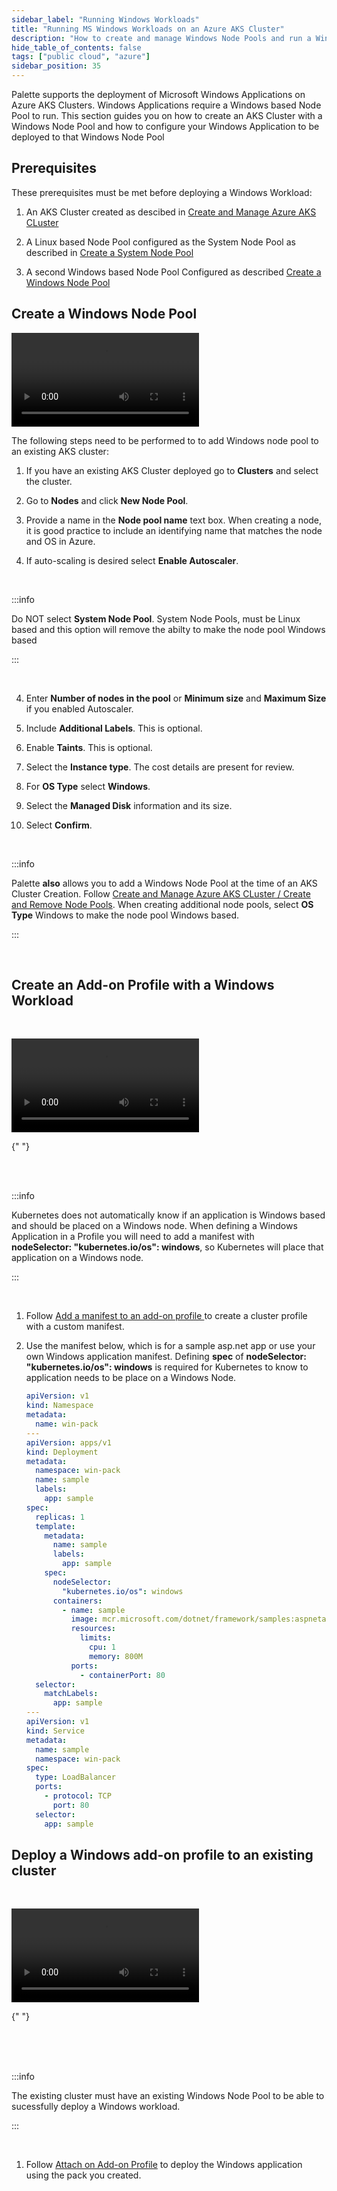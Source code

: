 ```yaml
---
sidebar_label: "Running Windows Workloads"
title: "Running MS Windows Workloads on an Azure AKS Cluster"
description: "How to create and manage Windows Node Pools and run a Windows based application"
hide_table_of_contents: false
tags: ["public cloud", "azure"]
sidebar_position: 35
---
```


Palette supports the deployment of Microsoft Windows Applications on Azure AKS Clusters. Windows Applications require a
Windows based Node Pool to run. This section guides you on how to create an AKS Cluster with a Windows Node Pool and how
to configure your Windows Application to be deployed to that Windows Node Pool

## Prerequisites

These prerequisites must be met before deploying a Windows Workload:

1. An AKS Cluster created as descibed in [Create and Manage Azure AKS CLuster](./aks.md)

2. A Linux based Node Pool configured as the System Node Pool as described in
   [Create a System Node Pool](./aks#create-a-system-node-pool)

3. A second Windows based Node Pool Configured as described [Create a Windows Node Pool](#create-a-windows-node-pool)

## Create a Windows Node Pool

<Video title="add-windows-node-pool" src="/videos/clusters/public-cloud/azure/add-windows-node-pool.mp4"></Video>

The following steps need to be performed to to add Windows node pool to an existing AKS cluster:

1. If you have an existing AKS Cluster deployed go to **Clusters** and select the cluster.

2. Go to **Nodes** and click **New Node Pool**.

3. Provide a name in the **Node pool name** text box. When creating a node, it is good practice to include an
   identifying name that matches the node and OS in Azure.

4. If auto-scaling is desired select **Enable Autoscaler**.

<br />

:::info

Do NOT select **System Node Pool**. System Node Pools, must be Linux based and this option will remove the abilty to
make the node pool Windows based

:::

<br />

4. Enter **Number of nodes in the pool** or **Minimum size** and **Maximum Size** if you enabled Autoscaler.

5. Include **Additional Labels**. This is optional.

6. Enable **Taints**. This is optional.

7. Select the **Instance type**. The cost details are present for review.

8. For **OS Type** select **Windows**.

9. Select the **Managed Disk** information and its size.

10. Select **Confirm**.

<br />

:::info

Palette **also** allows you to add a Windows Node Pool at the time of an AKS Cluster Creation. Follow
[Create and Manage Azure AKS CLuster / Create and Remove Node Pools](./aks#create-and-remove-node-pools). When creating
additional node pools, select **OS Type** Windows to make the node pool Windows based.

:::

<br />

## Create an Add-on Profile with a Windows Workload

<br />

<Video title="add-win-profile" src="/videos/clusters/public-cloud/azure/add-win-profile.mp4"></Video>

{" "}

<br />
<br />

:::info

Kubernetes does not automatically know if an application is Windows based and should be placed on a Windows node. When
defining a Windows Application in a Profile you will need to add a manifest with  
 **nodeSelector: "kubernetes.io/os": windows**, so Kubernetes will place that application on a Windows node.

:::

<br />

1. Follow
   [Add a manifest to an add-on profile ](../../../profiles/cluster-profiles/create-cluster-profiles/create-addon-profile/create-manifest-addon.md#add-manifest-to-add-on-profile)
   to create a cluster profile with a custom manifest.

2. Use the manifest below, which is for a sample asp.net app or use your own Windows application manifest. Defining
   **spec** of **nodeSelector: "kubernetes.io/os": windows** is required for Kubernetes to know to application needs to
   be place on a Windows Node.

   ```yaml
   apiVersion: v1
   kind: Namespace
   metadata:
     name: win-pack
   ---
   apiVersion: apps/v1
   kind: Deployment
   metadata:
     namespace: win-pack
     name: sample
     labels:
       app: sample
   spec:
     replicas: 1
     template:
       metadata:
         name: sample
         labels:
           app: sample
       spec:
         nodeSelector:
           "kubernetes.io/os": windows
         containers:
           - name: sample
             image: mcr.microsoft.com/dotnet/framework/samples:aspnetapp
             resources:
               limits:
                 cpu: 1
                 memory: 800M
             ports:
               - containerPort: 80
     selector:
       matchLabels:
         app: sample
   ---
   apiVersion: v1
   kind: Service
   metadata:
     name: sample
     namespace: win-pack
   spec:
     type: LoadBalancer
     ports:
       - protocol: TCP
         port: 80
     selector:
       app: sample
   ```

## Deploy a Windows add-on profile to an existing cluster

<br />

<Video title="deploy-windows-pack" src="/videos/clusters/public-cloud/azure/deploy-windows-pack.mp4"></Video>

{" "}

<br />
<br />
<br />

:::info

The existing cluster must have an existing Windows Node Pool to be able to sucessfully deploy a Windows workload.

:::

<br />

1. Follow
   [Attach on Add-on Profile](../../../clusters/imported-clusters/attach-add-on-profile.md#attach-an-add-on-profile) to
   deploy the Windows application using the pack you created.
